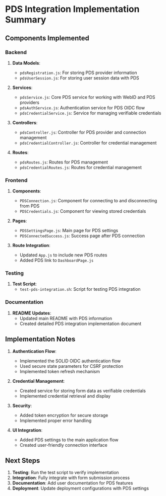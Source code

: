 # PDS Integration Implementation Summary

## Components Implemented

### Backend

1. **Data Models**:
   - `pdsRegistration.js`: For storing PDS provider information
   - `pdsUserSession.js`: For storing user session data with PDS

2. **Services**:
   - `pdsService.js`: Core PDS service for working with WebID and PDS providers
   - `pdsAuthService.js`: Authentication service for PDS OIDC flow
   - `pdsCredentialService.js`: Service for managing verifiable credentials

3. **Controllers**:
   - `pdsController.js`: Controller for PDS provider and connection management
   - `pdsCredentialController.js`: Controller for credential management

4. **Routes**:
   - `pdsRoutes.js`: Routes for PDS management
   - `pdsCredentialRoutes.js`: Routes for credential management

### Frontend

1. **Components**:
   - `PDSConnection.js`: Component for connecting to and disconnecting from PDS
   - `PDSCredentials.js`: Component for viewing stored credentials

2. **Pages**:
   - `PDSSettingsPage.js`: Main page for PDS settings
   - `PDSConnectedSuccess.js`: Success page after PDS connection

3. **Route Integration**:
   - Updated `App.js` to include new PDS routes
   - Added PDS link to `DashboardPage.js`

### Testing

1. **Test Script**:
   - `test-pds-integration.sh`: Script for testing PDS integration

### Documentation

1. **README Updates**:
   - Updated main README with PDS information
   - Created detailed PDS integration implementation document

## Implementation Notes

1. **Authentication Flow**:
   - Implemented the SOLID OIDC authentication flow
   - Used secure state parameters for CSRF protection
   - Implemented token refresh mechanism

2. **Credential Management**:
   - Created service for storing form data as verifiable credentials
   - Implemented credential retrieval and display

3. **Security**:
   - Added token encryption for secure storage
   - Implemented proper error handling

4. **UI Integration**:
   - Added PDS settings to the main application flow
   - Created user-friendly connection interface

## Next Steps

1. **Testing**: Run the test script to verify implementation
2. **Integration**: Fully integrate with form submission process
3. **Documentation**: Add user documentation for PDS features
4. **Deployment**: Update deployment configurations with PDS settings
